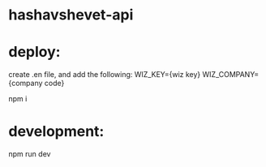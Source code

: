 # hashavshevet-api

# deploy:
create .en file, and add the following:
WIZ_KEY={wiz key}
WIZ_COMPANY={company code}

npm i
# development:
npm run dev
